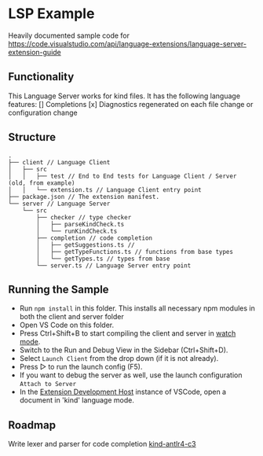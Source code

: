 # LSP Example

Heavily documented sample code for https://code.visualstudio.com/api/language-extensions/language-server-extension-guide

## Functionality

This Language Server works for kind files. It has the following language features:
[] Completions
[x] Diagnostics regenerated on each file change or configuration change

## Structure

```
.
├── client // Language Client
│   ├── src
│   │   ├── test // End to End tests for Language Client / Server (old, from example)
│   │   └── extension.ts // Language Client entry point
├── package.json // The extension manifest.
└── server // Language Server
    └── src
        ├── checker // type checker
        │   ├── parseKindCheck.ts
        │   └── runKindCheck.ts
        ├── completion // code completion
        │   ├── getSuggestions.ts // 
        │   ├── getTypeFunctions.ts // functions from base types
        │   └── getTypes.ts // types from base
        └── server.ts // Language Server entry point
```

## Running the Sample

- Run `npm install` in this folder. This installs all necessary npm modules in both the client and server folder
- Open VS Code on this folder.
- Press Ctrl+Shift+B to start compiling the client and server in [watch mode](https://code.visualstudio.com/docs/editor/tasks#:~:text=The%20first%20entry%20executes,the%20HelloWorld.js%20file.).
- Switch to the Run and Debug View in the Sidebar (Ctrl+Shift+D).
- Select `Launch Client` from the drop down (if it is not already).
- Press ▷ to run the launch config (F5).
- If you want to debug the server as well, use the launch configuration `Attach to Server`
- In the [Extension Development Host](https://code.visualstudio.com/api/get-started/your-first-extension#:~:text=Then%2C%20inside%20the%20editor%2C%20press%20F5.%20This%20will%20compile%20and%20run%20the%20extension%20in%20a%20new%20Extension%20Development%20Host%20window.) instance of VSCode, open a document in 'kind' language mode.

## Roadmap
  Write lexer and parser for code completion [kind-antlr4-c3](https://github.com/rafaelnsantos/kind-antlr4-c3)